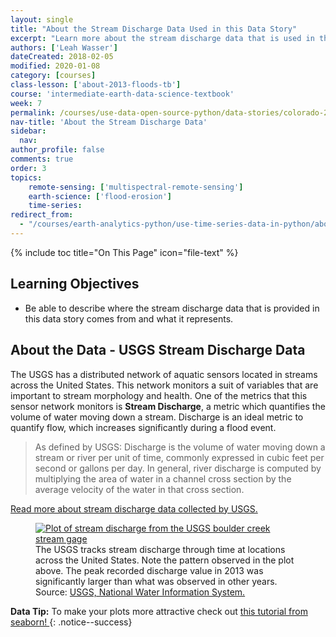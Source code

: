 ```yaml
---
layout: single
title: "About the Stream Discharge Data Used in this Data Story"
excerpt: "Learn more about the stream discharge data that is used in this data story."
authors: ['Leah Wasser']
dateCreated: 2018-02-05
modified: 2020-01-08
category: [courses]
class-lesson: ['about-2013-floods-tb']
course: 'intermediate-earth-data-science-textbook'
week: 7
permalink: /courses/use-data-open-source-python/data-stories/colorado-2013-floods/about-the-stream-discharge-data/
nav-title: 'About the Stream Discharge Data'
sidebar:
  nav:
author_profile: false
comments: true
order: 3
topics: 
    remote-sensing: ['multispectral-remote-sensing']
    earth-science: ['flood-erosion']
    time-series:  
redirect_from:
  - "/courses/earth-analytics-python/use-time-series-data-in-python/about-the-time-series-data/"
---
```


{% include toc title="On This Page" icon="file-text" %}

<div class='notice--success' markdown="1">

## <i class="fa fa-graduation-cap" aria-hidden="true"></i> Learning Objectives

* Be able to describe where the stream discharge data that is provided in this data story comes from and what it represents. 

</div>


## About the Data - USGS Stream Discharge Data

The USGS has a distributed network of aquatic sensors located in streams across the United States. This network monitors a suit of variables that are important to stream morphology and health. One of the metrics that this sensor network monitors is **Stream Discharge**, a metric which quantifies the volume of water moving down a stream. Discharge is an ideal metric to quantify flow, which increases significantly during a flood event.

> As defined by USGS: Discharge is the volume of water moving down a stream or
> river per unit of time, commonly expressed in cubic feet per second or gallons
> per day. In general, river discharge is computed by multiplying the area of
> water in a channel cross section by the average velocity of the water in that
> cross section.
>
> <a href="http://water.usgs.gov/edu/streamflow2.html" target="_blank">
Read more about stream discharge data collected by USGS.</a>

<figure>
<a href="{{ site.url }}/images/earth-analytics/co-flood-lessons/USGS-peak-discharge.gif">
<img src="{{ site.url }}/images/earth-analytics/co-flood-lessons/USGS-peak-discharge.gif" alt="Plot of stream discharge from the USGS boulder creek stream gage"></a>
<figcaption>
The USGS tracks stream discharge through time at locations across the United
States. Note the pattern observed in the plot above. The peak recorded discharge
value in 2013 was significantly larger than what was observed in other years.
Source: <a href="http://nwis.waterdata.usgs.gov/usa/nwis/peak/?site_no=06730200" target="_blank"> USGS, National Water Information System. </a>
</figcaption>
</figure>

<i class="fa fa-star"></i> **Data Tip:**
To make your plots more attractive check out <a href="https://seaborn.pydata.org/tutorial/aesthetics.html" target="_blank"> this tutorial from seaborn! </a> 
{: .notice--success}
